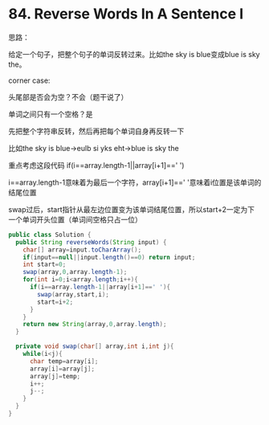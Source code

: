 # 84. Reverse Words In A Sentence I

思路：

给定一个句子，把整个句子的单词反转过来。比如the sky is blue变成blue is sky the。

corner case:

头尾部是否会为空？不会（题干说了）

单词之间只有一个空格？是

先把整个字符串反转，然后再把每个单词自身再反转一下

比如the sky is blue->eulb si yks eht->blue is sky the

重点考虑这段代码 if(i==array.length-1||array[i+1]==' ')

i==array.length-1意味着为最后一个字符，array[i+1]==' '意味着i位置是该单词的结尾位置

swap过后，start指针从最左边位置变为该单词结尾位置，所以start+2一定为下一个单词开头位置（单词间空格只占一位）


```java
public class Solution {
  public String reverseWords(String input) {
    char[] array=input.toCharArray();
    if(input==null||input.length()==0) return input;
    int start=0;
    swap(array,0,array.length-1);
    for(int i=0;i<array.length;i++){
      if(i==array.length-1||array[i+1]==' '){
        swap(array,start,i);
        start=i+2;
      }
    }
    return new String(array,0,array.length);
  }

  private void swap(char[] array,int i,int j){
    while(i<j){
      char temp=array[i];
      array[i]=array[j];
      array[j]=temp;
      i++;
      j--;
    }
  }
}
